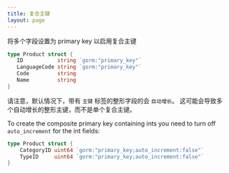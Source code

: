 ```yaml
---
title: 复合主键
layout: page
---
```


将多个字段设置为 primary key 以启用复合主键

```go
type Product struct {
   ID           string `gorm:"primary_key"`
   LanguageCode string `gorm:"primary_key"`
   Code         string
   Name         string
}
```

请注意，默认情况下，带有 `主键` 标签的整形字段的会 `自动增长`。 这可能会导致多个自动增长的整形主键，而不是单个复合主键。

To create the composite primary key containing ints you need to turn off `auto_increment` for the int fields:

```go
type Product struct {
    CategoryID uint64 `gorm:"primary_key;auto_increment:false"`
    TypeID     uint64 `gorm:"primary_key;auto_increment:false"`
}
```